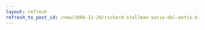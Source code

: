 ```yaml
---
layout: refresh
refresh_to_post_id: /new/2006-12-28/richard-stallman-socio-del-betis-broma-del-28-diciembre
---
```

